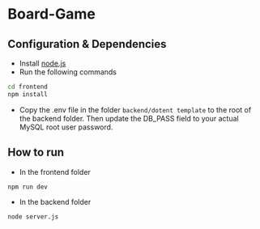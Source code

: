# Board-Game


## Configuration & Dependencies
- Install [node.js](https://nodejs.org/dist/v22.14.0/node-v22.14.0-x64.msi)
- Run the following commands

```bash
cd frontend
npm install
```


- Copy the .env file in the folder ```backend/dotent template``` to the root of the backend folder. Then update the DB_PASS field to your actual MySQL root user password.


## How to run
- In the frontend folder

```bash
npm run dev
```

- In the backend folder

```bash
node server.js
```